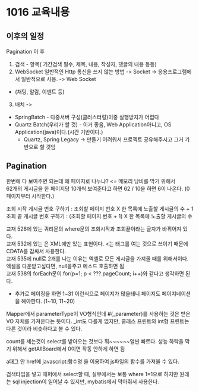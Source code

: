 # 1016 교육내용
## 이후의 일정
Pagination 이 후</br>
1. 검색 - 항목( 기간검색 필수, 제목, 내용, 작성자, 댓글의 내용 등등)
2. WebSocket 일반적인 Http 통신을 쓰지 않는 방법 -> Socket -> 응용프로그램에서 일반적으로 사용. -> Web Socket </br>
 - (채팅, 알람, 이벤트 등)
3. 배치 ->
- SpringBatch - 다중서버 구성(클러스터링)이중 실행방지가 어렵다
- Quartz Batch(우리가 할 것) - 이거 좋음, Web Application아니고, OS Application(java)이다.(시간 기반이다.)
  - Quartz, Spring Legacy -> 만들기 어려워서 프로젝트 공유해주시고 그거 기반으로 할 것임
  
## Pagination
 한번에 다 보여주면 되는데 왜 페이지로 나누냐? <= 메모리 낭비를 막기 위해서 </br>
 62개의 게시글을 한 페이지당 10개씩 보여준다고 하면 62 / 10을 하면 6이 나온다. (0페이지부터 시작한다.)</br>

 조회 시작 게시글 번호 구하기 : 조회할 페이지 번호 X 한 목록에 노출할 게시글의 수 + 1</br>
 조회 끝 게시글 번호 구하기 : (조회할 페이지 번호 + 1) X 한 목록에 노출할 게시글의 수</br>

 교재 526에 있는 쿼리문의 where문의 조회시작과 조회끝이라는 글자가 바뀌어져 있다.</br>
 교재 532에 있는 <![CDATA[<-]]>은 XML에만 있는 표현이다. <는 태그를 여는 것으로 쓰이기 때문에 CDATA를 감싸서 사용한다.</br>
 교재 535에 null로 2개를 나눈 이유는 엑셀로 모든 게시글을 가져올 때를 위해서이다. 엑셀을 다운받고싶다면, null을주고 메소드 호출하면 됨</br>
 교재 538의 forEach문이 for(p=1; p < ???.pageCount; i++)와 같다고 생각하면 된다.</br>
 
  * 추가로 페이징을 하면 1~31 이런식으로 페이지가 많을테니 페이지도 페이지네이션을 해야한다. (1~10, 11~20)

Mapper에서 parameterType이 VO형식인데 #{_parameter}를 사용하는 것은 받은 VO 자체를 가져온다는 뜻이다. _int도 다를게 없지만, 클래스 프린트와 int형 프린트는 다른 것이라 비슷하다고 볼 수 있다.</br>

count를 세는것이 select를 받아오는 것보다 훠~~~~~~얼씬 빠르다. 성능 하락을 막기 위해서 getAllBoard에서 0이면 작동 안하게 하면 됨</br> 

a태그 안 href에 javascript:함수명 을 이용하여 js파일의 함수를 가져올 수 있다.</br>

검색타입을 넣고 매퍼에서 select할 때, 실무에서는 보통 where 1=1으로 하지만 원래는 sql injection이 일어날 수 있지만, mybatis에서 막아줘서 사용한다.</br>




